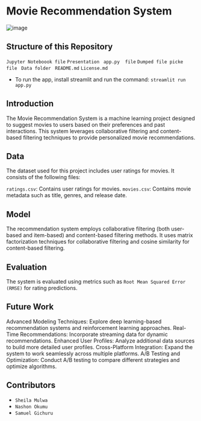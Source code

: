 
# Movie Recommendation System

![image](https://github.com/user-attachments/assets/4bde0e74-8cd8-49d6-8a0e-53b5a22489c7)

## Structure of this Repository
   `Jupyter Noteboook file`
   `Presentation `
   `app.py  file`
   `Dumped file picke file `
   `Data folder `
   `README.md`
   `License.md`
   
  * To run the app, install streamlit and run the command: `streamlit run app.py`

## Introduction

The Movie Recommendation System is a machine learning project designed to suggest movies to users based on their preferences and past interactions. This system leverages collaborative filtering and content-based filtering techniques to provide personalized movie recommendations.

## Data
The dataset used for this project includes user ratings for movies. It consists of the following files:

`ratings.csv`: Contains user ratings for movies.
`movies.csv`: Contains movie metadata such as title, genres, and release date.

## Model
The recommendation system employs collaborative filtering (both user-based and item-based) and content-based filtering methods. It uses matrix factorization techniques for collaborative filtering and cosine similarity for content-based filtering.

## Evaluation
The system is evaluated using metrics such as `Root Mean Squared Error (RMSE)` for rating predictions. 

## Future Work
Advanced Modeling Techniques: Explore deep learning-based recommendation systems and reinforcement learning approaches.
Real-Time Recommendations: Incorporate streaming data for dynamic recommendations.
Enhanced User Profiles: Analyze additional data sources to build more detailed user profiles.
Cross-Platform Integration: Expand the system to work seamlessly across multiple platforms.
A/B Testing and Optimization: Conduct A/B testing to compare different strategies and optimize algorithms.

## Contributors
* `Sheila Mulwa`
* `Nashon Okumu`
* `Samuel Gichuru`
